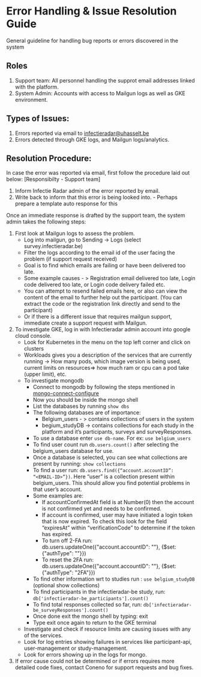 # Error Handling & Issue Resolution Guide

General guideline for handling bug reports or errors discovered in the system

## Roles

1. Support team: All personnel handling the supprot email addresses linked with the platform.
2. System Admin: Accounts with access to Mailgun logs as well as GKE environment.

## Types of Issues: 

1. Errors reported via email to infectieradar@uhasselt.be
2. Errors detected through GKE logs, and Mailgun logs/analytics.


## Resolution Procedure:

In case the error was reported via email, first follow the procedure laid out below: [Responsibilty - Support team]
1. Inform Infectie Radar admin of the error reported by email.
2. Write back to inform that this error is being looked into. - Perhaps prepare a template auto response for this 


Once an immediate response is drafted by the support team, the system admin takes the following steps: 
1. First look at Mailgun logs to assess the problem.
    - Log into mailgun, go to Sending -> Logs (select survey.infectieradar.be)
    - Filter the logs according to the email id of the user facing the problem (if support request received)
    - Goal is to find which emails are failing or have been delivered too late.
    - Some example causes - > Registration email delivered too late, Login code delivered too late, or Login code delivery failed etc.
    - You can attempt to resend failed emails here, or also can view the content of the email to further help out the participant. (You can extract the code or the registration link directly and send to the participant)
    - Or if there is a different issue that requires mailgun support, immediate create a support request with Mailgun.
2. To investigate GKE, log in with Infectieradar admin account into google cloud console.
    - Look for Kubernetes in the menu on the top left corner and click on clusters
    - Workloads gives you a description of the services that are currently running -> How many pods, which image version is being used, current limits on resources=> how much ram or cpu can a pod take (upper limit), etc.
    - To investigate mongodb
        - Connect to mongodb by following the steps mentioned in [mongo-connect-configure](https://github.com/influenzanet/infectieradar-setup-guide/blob/main/system-configuration/1-mongodb-config.md)
        - Now you should be inside the mongo shell
        - List the databases by running ```show dbs```
        - The following databases are of importance:
            - Belgium_users - > contains collections of users in the system
            - begium_studyDB -> contains collections for each study in the platform and it’s participants, surveys and surveyResponses.
        - To use a database enter ```use db-name```. For ex: ```use belgium_users```
        - To find user count run ```db.users.count()``` after selecting the belgium_users database for use.
        - Once a database is selected, you can see what collections are present by running: ```show collections```
        - To find a user run: ```db.users.find({“account.accountID”: “<EMAIL-ID>”})```. Here “user” is a collection present within belgium_users. This should allow you find potential problems in that user’s account.
        - Some examples are: 
            - If accountConfirmedAt field is at Number(0) then the account is not confirmed yet and needs to be confirmed.
            - If account is confirmed, user may have initiated a login token that is now expired. To check this look for the field “expiresAt” within “verificationCode” to determine if the token has expired.
            - To turn off 2-FA run: db.users.updateOne({"account.accountID": "<email-id>"}, {$set: {"authType": ""}})
            - To reset the 2FA run: db.users.updateOne({"account.accountID": "<email-id>"}, {$set: {"authType": "2FA"}})
        - To find other information wrt to studies run : ```use belgium_studyDB``` (optional show collections)
        - To find participants in the infectieradar-be study, run: ```db['infectieradar-be_participants'].count()```
        - To find total responses collected so far, run: ```db['infectieradar-be_surveyResponses'].count()```
        - Once done exit the mongo shell by typing: exit
        - Type exit once again to return to the GKE terminal
    - Investigate and check if resource limits are causing issues with any of the services.
    - Look for log entries showing failures in services like participant-api, user-management or study-management.
    - Look for errors showing up in the logs for mongo.
3. If error cause could not be determined or if errors requires more detailed code fixes, contact Coneno for support requests and bug fixes.

